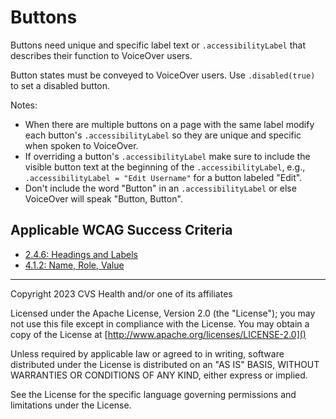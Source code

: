 # Buttons
Buttons need unique and specific label text or `.accessibilityLabel` that describes their function to VoiceOver users. 

Button states must be conveyed to VoiceOver users. Use `.disabled(true)` to set a disabled button.

Notes:

* When there are multiple buttons on a page with the same label modify each button's `.accessibilityLabel` so they are unique and specific when spoken to VoiceOver. 
* If overriding a button's `.accessibilityLabel` make sure to include the visible button text at the beginning of the `.accessibilityLabel`, e.g., `.accessibilityLabel = "Edit Username"` for a button labeled "Edit".
* Don't include the word "Button" in an `.accessibilityLabel` or else VoiceOver will speak "Button, Button".

## Applicable WCAG Success Criteria
- [2.4.6: Headings and Labels](https://www.w3.org/WAI/WCAG22/Understanding/headings-and-labels)
- [4.1.2: Name, Role, Value](https://www.w3.org/WAI/WCAG22/Understanding/name-role-value.html)

----

Copyright 2023 CVS Health and/or one of its affiliates

Licensed under the Apache License, Version 2.0 (the "License");
you may not use this file except in compliance with the License.
You may obtain a copy of the License at
[http://www.apache.org/licenses/LICENSE-2.0]()

Unless required by applicable law or agreed to in writing, software
distributed under the License is distributed on an "AS IS" BASIS,
WITHOUT WARRANTIES OR CONDITIONS OF ANY KIND, either express or implied.

See the License for the specific language governing permissions and
limitations under the License.
